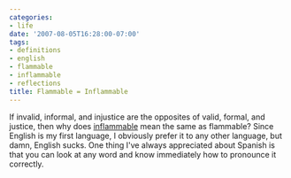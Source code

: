 ```yaml
---
categories:
- life
date: '2007-08-05T16:28:00-07:00'
tags:
- definitions
- english
- flammable
- inflammable
- reflections
title: Flammable = Inflammable
---
```


If invalid, informal, and injustice are the opposites of valid, formal, and justice, then why does [inflammable](https://dictionary.reference.com/browse/inflammable) mean the same as flammable? Since English is my first language, I obviously prefer it to any other language, but damn, English sucks. One thing I've always appreciated about Spanish is that you can look at any word and know immediately how to pronounce it correctly.
